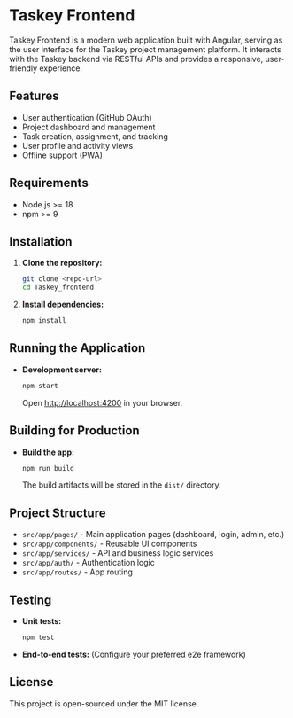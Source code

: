 # Taskey Frontend

Taskey Frontend is a modern web application built with Angular, serving as the user interface for the Taskey project management platform. It interacts with the Taskey backend via RESTful APIs and provides a responsive, user-friendly experience.

## Features
- User authentication (GitHub OAuth)
- Project dashboard and management
- Task creation, assignment, and tracking
- User profile and activity views
- Offline support (PWA)

## Requirements
- Node.js >= 18
- npm >= 9

## Installation
1. **Clone the repository:**
   ```bash
   git clone <repo-url>
   cd Taskey_frontend
   ```
2. **Install dependencies:**
   ```bash
   npm install
   ```

## Running the Application
- **Development server:**
  ```bash
  npm start
  ```
  Open [http://localhost:4200](http://localhost:4200) in your browser.

## Building for Production
- **Build the app:**
  ```bash
  npm run build
  ```
  The build artifacts will be stored in the `dist/` directory.

## Project Structure
- `src/app/pages/` - Main application pages (dashboard, login, admin, etc.)
- `src/app/components/` - Reusable UI components
- `src/app/services/` - API and business logic services
- `src/app/auth/` - Authentication logic
- `src/app/routes/` - App routing

## Testing
- **Unit tests:**
  ```bash
  npm test
  ```
- **End-to-end tests:**
  (Configure your preferred e2e framework)

## License
This project is open-sourced under the MIT license.

